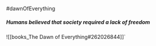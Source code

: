 #dawnOfEverything
##### Humans believed that society required a lack of freedom

![[books_The Dawn of Everything#262026844]]`